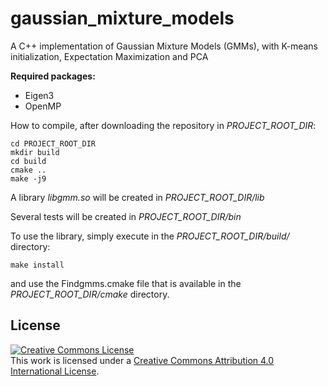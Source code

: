 # gaussian_mixture_models
A C++ implementation of Gaussian Mixture Models (GMMs), with K-means initialization, Expectation Maximization and PCA

__Required packages:__
* Eigen3
* OpenMP

How to compile, after downloading the repository in *PROJECT_ROOT_DIR*:

```
cd PROJECT_ROOT_DIR
mkdir build
cd build
cmake ..
make -j9
```

A library _libgmm.so_ will be created in *PROJECT_ROOT_DIR*_/lib_

Several tests will be created in *PROJECT_ROOT_DIR*_/bin_

To use the library, simply execute in the *PROJECT_ROOT_DIR*_/build/_ directory:

```
make install
```

and use the Findgmms.cmake file that is available in the *PROJECT_ROOT_DIR*_/cmake_ directory.

## License

<a rel="license" href="http://creativecommons.org/licenses/by/4.0/"><img alt="Creative Commons License" style="border-width:0" src="https://i.creativecommons.org/l/by/4.0/88x31.png" /></a><br />This work is licensed under a <a rel="license" href="http://creativecommons.org/licenses/by/4.0/">Creative Commons Attribution 4.0 International License</a>.
